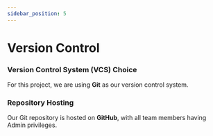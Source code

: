 ```yaml
---
sidebar_position: 5
---
```


# Version Control

### Version Control System (VCS) Choice
For this project, we are using **Git** as our version control system. 

### Repository Hosting
Our Git repository is hosted on **GitHub**, with all team members having Admin privileges.
